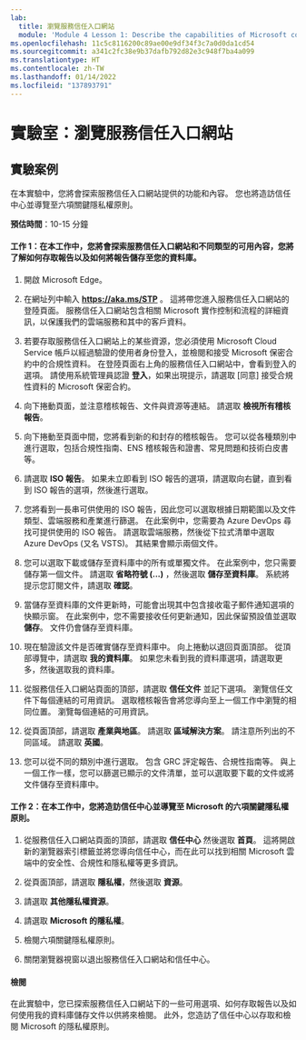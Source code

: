 ```yaml
---
lab:
  title: 瀏覽服務信任入口網站
  module: 'Module 4 Lesson 1: Describe the capabilities of Microsoft compliance solutions: Describe the compliance management capabilities in Microsoft'
ms.openlocfilehash: 11c5c8116200c89ae00e9df34f3c7a0d0da1cd54
ms.sourcegitcommit: a341c2fc38e9b37dafb792d82e3c948f7ba4a099
ms.translationtype: HT
ms.contentlocale: zh-TW
ms.lasthandoff: 01/14/2022
ms.locfileid: "137893791"
---
```

# <a name="lab-explore-the-service-trust-portal"></a>實驗室：瀏覽服務信任入口網站

## <a name="lab-scenario"></a>實驗案例

在本實驗中，您將會探索服務信任入口網站提供的功能和內容。 您也將造訪信任中心並導覽至六項關鍵隱私權原則。

**預估時間**：10-15 分鐘


#### <a name="task-1-in-this-task-you-will-explore-the-service-trust-portal-and-the-different-types-of-content-available-you-will-learn-how-to-access-reports-and-how-to-save-reports-to-your-library"></a>工作 1：在本工作中，您將會探索服務信任入口網站和不同類型的可用內容，您將了解如何存取報告以及如何將報告儲存至您的資料庫。 

1. 開啟 Microsoft Edge。

1. 在網址列中輸入 **https://aka.ms/STP** 。  這將帶您進入服務信任入口網站的登陸頁面。 服務信任入口網站包含相關 Microsoft 實作控制和流程的詳細資訊，以保護我們的雲端服務和其中的客戶資料。 

1. 若要存取服務信任入口網站上的某些資源，您必須使用 Microsoft Cloud Service 帳戶以經過驗證的使用者身份登入，並檢閱和接受 Microsoft 保密合約中的合規性資料。 在登陸頁面右上角的服務信任入口網站中，會看到登入的選項。  請使用系統管理員認證 **登入**，如果出現提示，請選取 [同意] 接受合規性資料的 Microsoft 保密合約。

1. 向下捲動頁面，並注意稽核報告、文件與資源等連結。  請選取 **檢視所有稽核報告**。

1. 向下捲動至頁面中間，您將看到新的和封存的稽核報告。  您可以從各種類別中進行選取，包括合規性指南、ENS 稽核報告和證書、常見問題和技術白皮書等。

1. 請選取 **ISO 報告**。  如果未立即看到 ISO 報告的選項，請選取向右鍵，直到看到 ISO 報告的選項，然後進行選取。

1. 您將看到一長串可供使用的 ISO 報告，因此您可以選取根據日期範圍以及文件類型、雲端服務和產業進行篩選。  在此案例中，您需要為 Azure DevOps 尋找可提供使用的 ISO 報告。  請選取雲端服務，然後從下拉式清單中選取 Azure DevOps (又名 VSTS)。  其結果會顯示兩個文件。

1. 您可以選取下載或儲存至資料庫中的所有或單獨文件。  在此案例中，您只需要儲存第一個文件。  請選取 **省略符號 (...)** ，然後選取 **儲存至資料庫**。  系統將提示您訂閱文件，請選取 **確認**。

1. 當儲存至資料庫的文件更新時，可能會出現其中包含接收電子郵件通知選項的快顯示窗。  在此案例中，您不需要接收任何更新通知，因此保留預設值並選取 **儲存**。  文件仍會儲存至資料庫。

1. 現在驗證該文件是否確實儲存至資料庫中。 向上捲動以退回頁面頂部。  從頂部導覽中，請選取 **我的資料庫**。  如果您未看到我的資料庫選項，請選取更多，然後選取我的資料庫。

1. 從服務信任入口網站頁面的頂部，請選取 **信任文件** 並記下選項。 瀏覽信任文件下每個連結的可用資訊。 選取稽核報告會將您導向至上一個工作中瀏覽的相同位置。  瀏覽每個連結的可用資訊。

1. 從頁面頂部，請選取 **產業與地區**。  請選取 **區域解決方案**。 請注意所列出的不同區域。  請選取 **英國**。  

1. 您可以從不同的類別中進行選取。  包含 GRC 評定報告、合規性指南等。  與上一個工作一樣，您可以篩選已顯示的文件清單，並可以選取要下載的文件或將文件儲存至資料庫中。

#### <a name="task-2-in-this-task-you-will-visit-the-trust-center-and-navigate-to-microsofts-six-key-privacy-principles"></a>工作 2：在本工作中，您將造訪信任中心並導覽至 Microsoft 的六項關鍵隱私權原則。

1. 從服務信任入口網站頁面的頂部，請選取 **信任中心** 然後選取 **首頁**。 這將開啟新的瀏覽器索引標籤並將您導向信任中心，而在此可以找到相關 Microsoft 雲端中的安全性、合規性和隱私權等更多資訊。

1. 從頁面頂部，請選取 **隱私權**，然後選取 **資源**。

1. 請選取 **其他隱私權資源**。

1. 請選取 **Microsoft 的隱私權**。

1. 檢閱六項關鍵隱私權原則。

1. 關閉瀏覽器視窗以退出服務信任入口網站和信任中心。

#### <a name="review"></a>檢閱

在此實驗中，您已探索服務信任入口網站下的一些可用選項、如何存取報告以及如何使用我的資料庫儲存文件以供將來檢閱。  此外，您造訪了信任中心以存取和檢閱 Microsoft 的隱私權原則。
